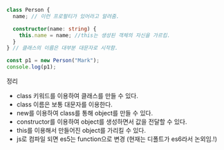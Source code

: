 ```ts
class Person {
  name; // 이런 프로펄티가 있어라고 알려줌.

  constructor(name: string) {
    this.name = name; //this는 생성된 객체의 자신을 가르킴.
  }
} // 클래스의 이름은 대부분 대문자로 시작함.

const p1 = new Person("Mark");
console.log(p1);
```

정리

- class 키워드를 이용하여 클래스를 만들 수 있다.
- class 이름은 보통 대문자를 이용한다.
- new를 이용하여 class를 통해 object를 만들 수 있다.
- constructor를 이용하여 object를 생성하면서 값을 전달할 수 있다.
- this를 이용해서 만들어진 object를 가리킬 수 있다.
- js로 컴파일 되면 es5는 function으로 변경 (현재는 디폴트가 es6라서 논외임.!)
